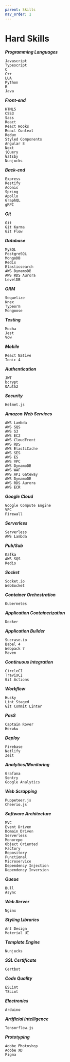 ```yaml
---
parent: Skills
nav_order: 1
---
```


# Hard Skills

***Programming Languages***
```
Javascript
Typescript
C
C++
LUA
Python
R
Java
```

***Front-end***
```
HTML5
CSS3
Sass
React
React Hooks
React Context
Redux
Styled Components
Angular 8
Next
jQuery
Gatsby
Nunjucks
```

***Back-end***
```
Express
Restify
Adonis
Spring
Apollo
GraphQL
gRPC
```

***Git***
```
Git
Git Karma
Git Flow
```

***Database***
```
MySQL
PostgreSQL
MongoDB
Redis
Elasticsearch
AWS DynamoDB
AWS RDS Aurora
LevelDB
```

***ORM***
```
Sequelize
Knex
Typeorm
Mongoose
```

***Testing***
```
Mocha
Jest
Vow
```

***Mobile***
```
React Native
Ionic 4
```

***Authentication***
```
JWT
bcrypt
OAuth2
```

***Security***
```
Helmet.js
```

***Amazon Web Services***
```
AWS Lambda
AWS SQS
AWS S3
AWS EC2
AWS CloudFront
AWS RDS
AWS ElastiCache
AWS SES
AWS ES
AWS VPC
AWS DynamoDB
AWS WAF
AWS API Gateway
AWS DynamoDB
AWS RDS Aurora
AWS ECR
```

***Google Cloud***
```
Google Compute Engine
VPC
Firewall
```

***Serverless***
```
Serverless
AWS Lambda
```

***Pub/Sub***
```
Kafka
AWS SQS
Redis
```

***Socket***
```
Socket.io
WebSocket
```

***Container Orchestration***
```
Kubernetes
```

***Application Containerization***
```
Docker
```

***Application Builder***
```
Sucrase.io
Babel 4
Webpack 7
Maven
```

***Continuous Integration***
```
CircleCI
TravisCI
Git Actions
```

***Workflow***
```
Husky
Lint Staged
Git Commit Linter
```

***PasS***
```
Captain Rover
Heroku
```

***Deploy***
```
Firebase
Netlify
Zeit
```

***Analytics/Monitoring***
```
Grafana
Sentry
Google Analytics
```

***Web Scrapping***
```
Puppeteer.js
Cheerio.js
```

***Software Architecture***
```
MVC
Event Driven
Domain Driven
Serverless
Monorepo
Object Oriented
Factory
Repository
Functional
Microservice
Dependency Injection
Dependency Inversion
```

***Queue***
```
Bull
Async
```

***Web Server***
```
Nginx
```

***Styling Libraries***
```
Ant Design
Material UI
```

***Template Engine***
```
Nunjucks
```

***SSL Certificate***
```
Certbot
```

***Code Quality***
```
ESLint
TSLint
```

***Electronics***
```
Arduino
```

***Artificial Intelligence***
```
Tensorflow.js
```

***Prototyping***
```
Adobe Photoshop
Adobe XD
Figma
```
